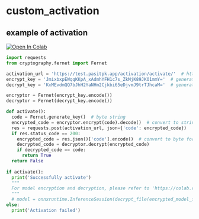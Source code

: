# custom_activation

## example of activation
<a href="https://colab.research.google.com/drive/1KLov5Zy8gaJDBCbfhxqRCEAHRq0OLcGl?usp=sharing"><img src="https://colab.research.google.com/assets/colab-badge.svg" alt="Open In Colab"></a>
```python
import requests
from cryptography.fernet import Fernet

activation_url = 'https://test.pasitpk.app/activation/activate/'  # https://github.com/pasitpk/custom_activation
encrypt_key = 'JmixbxpEWqqKKpA_xAdmhYFH1c7s_ZkMjK89JKO1mmY='  # generated using "Fernet.generate_key().decode()", must be the same as "decrypt_key" used in the activation server
decrypt_key = 'KxMEvdmQQ7bJhH2YaNHm2Cjkbi65eDjvmJ9trTJhcaM='  # generated using "Fernet.generate_key().decode()", must be the same as "encrypt_key" used in the activation server

encryptor = Fernet(encrypt_key.encode())
decryptor = Fernet(decrypt_key.encode())

def activate():
  code = Fernet.generate_key()  # byte string
  encrypted_code = encryptor.encrypt(code).decode()  # convert to string before sending
  res = requests.post(activation_url, json={'code': encrypted_code})
  if res.status_code == 200:
    encrypted_code = res.json()['code'].encode()  # convert to byte for decryption
    decrypted_code = decryptor.decrypt(encrypted_code)
    if decrypted_code == code:
      return True
  return False
  
if activate():
  print('Successfully activate')
  """
  For model encryption and decryption, please refer to 'https://colab.research.google.com/drive/17gU3n5yKciO5tVcESZCU3bHOtAlHXqV-?usp=sharing'
  """
  # model = onnxruntime.InferenceSession(decrypt_file(encrypted_model_file, model_decrypt_key))
else:
  print('Activation failed')

```
